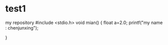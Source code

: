 # test1
my repository
#include <stdio.h> 
void mian()
{
float a=2.0;
printf("my name : chenjunxing");

}
